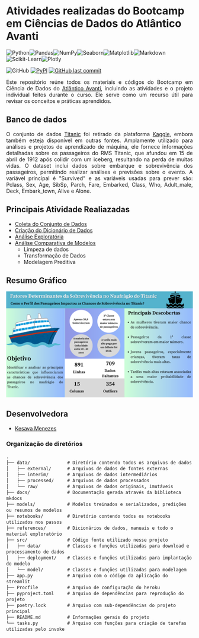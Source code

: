 # Atividades realizadas do Bootcamp em Ciências de Dados do Atlântico Avanti

![Python](https://img.shields.io/badge/python-3670A0?style=for-the-badge&logo=python&logoColor=ffdd54)![Pandas](https://img.shields.io/badge/pandas-%23150458.svg?style=for-the-badge&logo=pandas&logoColor=white)![NumPy](https://img.shields.io/badge/numpy-%23013243.svg?style=for-the-badge&logo=numpy&logoColor=white)![Seaborn](https://img.shields.io/badge/seaborn-%2300A2C1.svg?style=for-the-badge&logo=seaborn&color=444876&logoColor=white)![Matplotlib](https://img.shields.io/badge/Matplotlib-%23ffffff.svg?style=for-the-badge&logo=Matplotlib&logoColor=black)![Markdown](https://img.shields.io/badge/Markdown-000?style=for-the-badge&logo=markdown)![Scikit-Learn](https://img.shields.io/badge/scikit--learn-%23F7931E.svg?style=for-the-badge&logo=scikit-learn&logoColor=white)![Plotly](https://img.shields.io/badge/Plotly-%233F4F75.svg?style=for-the-badge&logo=plotly&logoColor=white)



![GitHub](https://img.shields.io/github/license/atlantico-academy/equipe1-2024.2.svg) [![PyPI](https://img.shields.io/pypi/v/atlantico-academy-equipe2-2024.1.svg)](http://pypi.org/project/atlantico-academy-equipe2-2024.1/) [![GitHub last commit](https://img.shields.io/github/last-commit/atlantico-academy/equipe1-2024.2.svg)](https://github.com/atlantico-academy/equipe1-2024.2/commit/developer)


<p align="justify">Este repositório reúne todos os materiais e códigos do Bootcamp em Ciência de Dados do <a href="https://www.atlanticoavanti.com.br/bootcamp">Atlântico Avanti</a>, incluindo as atividades e o projeto individual feitos durante o curso. Ele serve como um recurso útil para revisar os conceitos e práticas aprendidos.</p>


## Banco de dados

<p align="justify">O conjunto de dados <a href="https://www.kaggle.com/c/titanic/data">Titanic</a> foi retirado da plataforma <a href="https://www.kaggle.com/c/titanic/data">Kaggle</a>, embora também esteja disponível em outras fontes. Amplamente utilizado para análises e projetos de aprendizado de máquina, ele fornece informações detalhadas sobre os passageiros do RMS Titanic, que afundou em 15 de abril de 1912 após colidir com um iceberg, resultando na perda de muitas vidas. O dataset inclui dados sobre embarque e sobrevivência dos passageiros, permitindo realizar análises e previsões sobre o evento. A variável principal é "Survived" e as variáveis usadas para prever são: Pclass, Sex, Age, SibSp, Parch, Fare, Embarked, Class, Who, Adult_male, Deck, Embark_town, Alive e Alone.</p>

## Principais Atividade Realiazadas

 - [Coleta do Conjunto de Dados](https://github.com/KesavaS2/avanti-bootcamp-cdd/blob/master/notebooks/00download_data.ipynb)
 - [Criação do Dicionário de Dados](https://github.com/KesavaS2/avanti-bootcamp-cdd/blob/master/notebooks/00download_data.ipynb)
 - [Análise Exploratória](https://github.com/KesavaS2/avanti-bootcamp-cdd/blob/master/notebooks/01-exploratory_data_analysis.ipynb)
 - [Análise Comparativa de Modelos](https://github.com/KesavaS2/avanti-bootcamp-cdd/blob/master/notebooks/02-comparative_analysis.ipynb)
    - Limpeza de dados
    - Transformação de Dados
    - Modelagem Preditiva

## Resumo Gráfico
<div align="center">
<img src="https://github.com/KesavaS2/avanti-bootcamp-cdd/blob/master/references/Graphic%20Abstrac.png" alt="Resumo Gráfico">
</div>

## Desenvolvedora

 - [Kesava Menezes](https://github.com/KesavaS2)
 

### Organização de diretórios


```
.
├── data/              # Diretório contendo todos os arquivos de dados
│   ├── external/      # Arquivos de dados de fontes externas
│   ├── interim/       # Arquivos de dados intermediários
│   ├── processed/     # Arquivos de dados processados
│   └── raw/           # Arquivos de dados originais, imutáveis
├── docs/              # Documentação gerada através da biblioteca mkdocs
├── models/            # Modelos treinados e serializados, predições ou resumos de modelos
├── notebooks/         # Diretório contendo todos os notebooks utilizados nos passos
├── references/        # Dicionários de dados, manuais e todo o material exploratório
├── src/               # Código fonte utilizado nesse projeto
│   ├── data/          # Classes e funções utilizadas para download e processamento de dados
│   ├── deployment/    # Classes e funções utilizadas para implantação do modelo
│   └── model/         # Classes e funções utilizadas para modelagem
├── app.py             # Arquivo com o código da aplicação do streamlit
├── Procfile           # Arquivo de configuração do heroku
├── pyproject.toml     # Arquivo de dependências para reprodução do projeto
├── poetry.lock        # Arquivo com sub-dependências do projeto principal
├── README.md          # Informações gerais do projeto
└── tasks.py           # Arquivo com funções para criação de tarefas utilizadas pelo invoke

```
